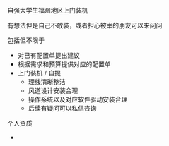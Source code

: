 自强大学生福州地区上门装机

有想法但是自己不敢装，或者担心被宰的朋友可以来问问

包括但不限于
- 对已有配置单提出建议
- 根据需求和预算提供对应的配置单
- 上门装机 / 自提
	- 理线清晰整洁
	- 风道设计安装合理
	- 操作系统以及对应软件驱动安装合理
	- 后续有疑问可以私信咨询

个人资质

- 









